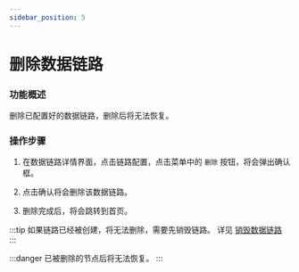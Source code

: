 ```yaml
---
sidebar_position: 5
---
```


# 删除数据链路

### 功能概述

删除已配置好的数据链路，删除后将无法恢复。

### 操作步骤

1. 在数据链路详情界面，点击链路配置，点击菜单中的 `删除` 按钮，将会弹出确认框。

2. 点击确认将会删除该数据链路。

3. 删除完成后，将会跳转到首页。

:::tip
如果链路已经被创建，将无法删除，需要先销毁链路。 详见 [销毁数据链路](./cancel.md)
:::

:::danger
已被删除的节点后将无法恢复。
:::
